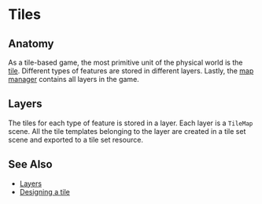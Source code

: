 # Tiles

## Anatomy

As a tile-based game, the most primitive unit of the physical world is the [tile]. Different types of features are stored in different layers. Lastly, the [map manager] contains all layers in the game.

## Layers

The tiles for each type of feature is stored in a layer. Each layer is a `TileMap` scene. All the tile templates belonging to the layer are created in a tile set scene and exported to a tile set resource.

## See Also

* [Layers](layer.md)
* [Designing a tile](docs/guides/design-tile.md)

[tile]: /into-the-woods/tile/tiles/base
[map manager]: /into-the-woods/tile
